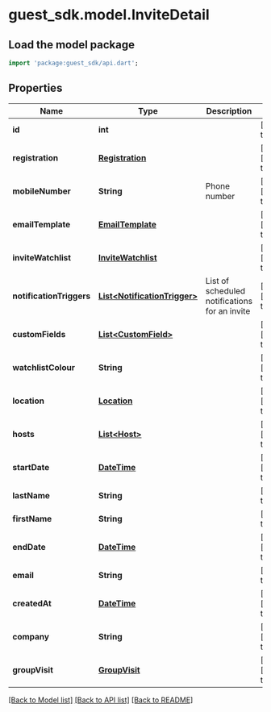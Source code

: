 # guest_sdk.model.InviteDetail

## Load the model package
```dart
import 'package:guest_sdk/api.dart';
```

## Properties
Name | Type | Description | Notes
------------ | ------------- | ------------- | -------------
**id** | **int** |  | [default to null]
**registration** | [**Registration**](Registration.md) |  | [optional] [default to null]
**mobileNumber** | **String** | Phone number | [optional] [default to null]
**emailTemplate** | [**EmailTemplate**](EmailTemplate.md) |  | [optional] [default to null]
**inviteWatchlist** | [**InviteWatchlist**](InviteWatchlist.md) |  | [optional] [default to null]
**notificationTriggers** | [**List&lt;NotificationTrigger&gt;**](NotificationTrigger.md) | List of scheduled notifications for an invite | [optional] [default to []]
**customFields** | [**List&lt;CustomField&gt;**](CustomField.md) |  | [optional] [default to []]
**watchlistColour** | **String** |  | [optional] [default to null]
**location** | [**Location**](Location.md) |  | [optional] [default to null]
**hosts** | [**List&lt;Host&gt;**](Host.md) |  | [optional] [default to []]
**startDate** | [**DateTime**](DateTime.md) |  | [optional] [default to null]
**lastName** | **String** |  | [default to null]
**firstName** | **String** |  | [default to null]
**endDate** | [**DateTime**](DateTime.md) |  | [optional] [default to null]
**email** | **String** |  | [default to null]
**createdAt** | [**DateTime**](DateTime.md) |  | [optional] [default to null]
**company** | **String** |  | [optional] [default to null]
**groupVisit** | [**GroupVisit**](GroupVisit.md) |  | [optional] [default to null]

[[Back to Model list]](../README.md#documentation-for-models) [[Back to API list]](../README.md#documentation-for-api-endpoints) [[Back to README]](../README.md)


